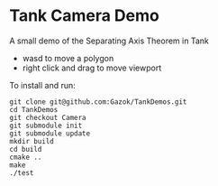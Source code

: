 Tank Camera Demo
================

A small demo of the Separating Axis Theorem in Tank
* wasd to move a polygon
* right click and drag to move viewport

To install and run:

    git clone git@github.com:Gazok/TankDemos.git
    cd TankDemos
    git checkout Camera
    git submodule init
    git submodule update
    mkdir build
    cd build
    cmake ..
    make
    ./test
